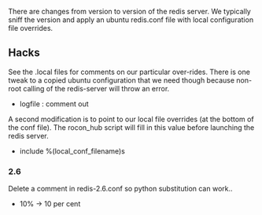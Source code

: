 There are changes from version to version of the redis server. We typically sniff the version
and apply an ubuntu redis.conf file with local configuration file overrides.

## Hacks

See the .local files for comments on our particular over-rides. There is one tweak to a copied
ubuntu configuration that we need though because non-root calling of the redis-server will throw an error.

* logfile : comment out

A second modification is to point to our local file overrides (at the bottom of the conf file). The rocon_hub
script will fill in this value before launching the redis server.

* include %(local_conf_filename)s

### 2.6

Delete a comment in redis-2.6.conf so python substitution can work..

* 10% -> 10 per cent

